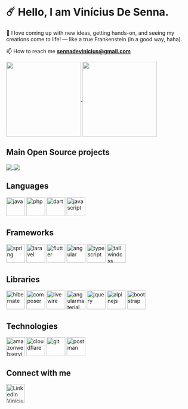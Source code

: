 # ☄️ Hello, I am Vinícius De Senna.

💙 I love coming up with new ideas, getting hands-on, and seeing my creations come to life! — like a true Frankenstein (in a good way, haha).

📫 How to reach me **sennadevinicius@gmail.com**

<a href="https://github.com/ViniciusDeSenna">
  <img height=200 align="center" src="https://github-readme-stats.vercel.app/api?username=ViniciusDeSenna&theme=tokyonight&show_icons=true&hide_border=true&count_private=true" />
</a>
<a href="https://github.com/ViniciusDeSenna">
  <img height=200 align="center" src="https://github-readme-streak-stats.herokuapp.com/?user=ViniciusDeSenna&theme=tokyonight&hide_border=true" />
</a>

## Main Open Source projects
<a href="https://github.com/ViniciusDeSenna/asaas-sdk-java">
  <img align="center" src="https://github-readme-stats.vercel.app/api/pin/?username=ViniciusDeSenna&repo=asaas-sdk-java&theme=tokyonight&hide_border=true" />
</a>
<a href="https://github.com/ViniciusDeSenna/ailos-sdk-php">
  <img align="center" src="https://github-readme-stats.vercel.app/api/pin/?username=ViniciusDeSenna&repo=ailos-sdk-php&theme=tokyonight&hide_border=true" />
</a>

## Languages
<div>
  <img height="50" alt="java" src="https://cdn.jsdelivr.net/gh/devicons/devicon@latest/icons/java/java-original.svg" />
  <img height="50" alt="php" src="https://cdn.jsdelivr.net/gh/devicons/devicon@latest/icons/php/php-original.svg" />
  <img height="50" alt="dart" src="https://cdn.jsdelivr.net/gh/devicons/devicon@latest/icons/dart/dart-original.svg" />
  <img height="50" alt="javascript" src="https://cdn.jsdelivr.net/gh/devicons/devicon@latest/icons/javascript/javascript-original.svg" />
</div>

## Frameworks
<div>
  <img height="50" alt="spring" src="https://cdn.jsdelivr.net/gh/devicons/devicon@latest/icons/spring/spring-original.svg" />
  <img height="50" alt="laravel" src="https://cdn.jsdelivr.net/gh/devicons/devicon@latest/icons/laravel/laravel-original.svg" />
  <img height="50" alt="flutter" src="https://cdn.jsdelivr.net/gh/devicons/devicon@latest/icons/flutter/flutter-original.svg" />
  <img height="50" alt="angular" src="https://cdn.jsdelivr.net/gh/devicons/devicon@latest/icons/angular/angular-original.svg" />
  <img height="50" alt="typescript" src="https://cdn.jsdelivr.net/gh/devicons/devicon@latest/icons/typescript/typescript-original.svg" />
  <img height="50" alt="tailwindcss" src="https://cdn.jsdelivr.net/gh/devicons/devicon@latest/icons/tailwindcss/tailwindcss-original.svg" />
</div>

## Libraries
<div>
  <img height="50" alt="hibernate" src="https://cdn.jsdelivr.net/gh/devicons/devicon@latest/icons/hibernate/hibernate-original.svg" />
  <img height="50" alt="composer" src="https://cdn.jsdelivr.net/gh/devicons/devicon@latest/icons/composer/composer-original.svg" />
  <img height="50" alt="livewire" src="https://cdn.jsdelivr.net/gh/devicons/devicon@latest/icons/livewire/livewire-original.svg" />
  <img height="50" alt="angularmaterial" src="https://cdn.jsdelivr.net/gh/devicons/devicon@latest/icons/angularmaterial/angularmaterial-original.svg" />
  <img height="50" alt="jquery" src="https://cdn.jsdelivr.net/gh/devicons/devicon@latest/icons/jquery/jquery-original.svg" />
  <img height="50" alt="alpinejs" src="https://cdn.jsdelivr.net/gh/devicons/devicon@latest/icons/alpinejs/alpinejs-original.svg" />
  <img height="50" alt="bootstrap" src="https://cdn.jsdelivr.net/gh/devicons/devicon@latest/icons/bootstrap/bootstrap-original.svg" />
</div>


## Technologies
<div>
  <img height="50" alt="amazonwebservices" src="https://cdn.jsdelivr.net/gh/devicons/devicon@latest/icons/amazonwebservices/amazonwebservices-original-wordmark.svg" />
  <img height="50" alt="cloudflare" src="https://cdn.jsdelivr.net/gh/devicons/devicon@latest/icons/cloudflare/cloudflare-original.svg" />
  <img height="50" alt="git" src="https://cdn.jsdelivr.net/gh/devicons/devicon@latest/icons/git/git-original.svg" />
  <img height="50" alt="postman" src="https://cdn.jsdelivr.net/gh/devicons/devicon@latest/icons/postman/postman-original.svg" />
</div>


## Connect with me
<a href="https://linkedin.com/in/vinicius-de-senna" target="blank">
   <img height="50" alt="LinkedIn Vinícius de Senna" src="https://cdn.jsdelivr.net/gh/devicons/devicon@latest/icons/linkedin/linkedin-original.svg"/>
</a>
